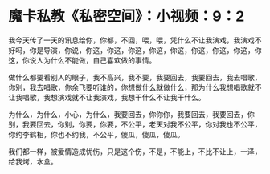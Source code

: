 # 魔卡私教《私密空间》：小视频：9：2

我今天传了一天的讯息给你，你都，不回，喂，喂，凭什么不让我演戏，我演戏不好吗，你是导演，你说，你这，你这，你这，你这，你这，你这，你这，你这，你这，你说人为什么不能做，自己喜欢做的事情。

做什么都要看别人的眼子，我不高兴，我不要，我要回去，我要回去，我去唱歌，你别，我去唱歌，你余飞要听谁的，你想做什么就做什么，那为什么我想唱歌就不让我唱歌，我想演戏就不让我演戏，我想干什么不让我干什么。

为什么，为什么，小心，为什么，我要回去，你你你，我要回去，我要回去，你别，我要回去，你别，你要，你要，不公平，老天对我不公平，你对我也不公平，你约李鹤相，你也不约我，不公平，傻瓜，傻瓜，傻瓜。

我们都一样，被爱情造成忧伤，只是这个伤，不是，不能上，不比不让上，一泽，给我烤，水盒。